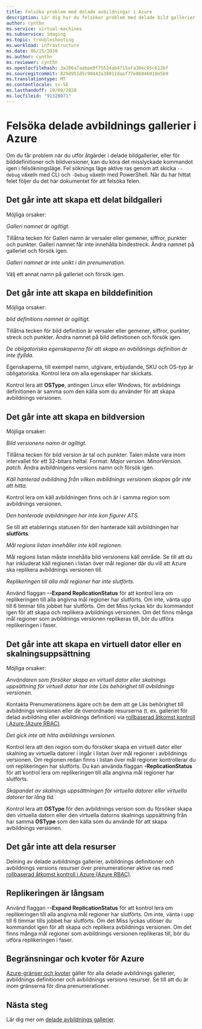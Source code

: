 ```yaml
---
title: Felsöka problem med delade avbildningar i Azure
description: Lär dig hur du felsöker problem med delade bild gallerier.
author: cynthn
ms.service: virtual-machines
ms.subservice: imaging
ms.topic: troubleshooting
ms.workload: infrastructure
ms.date: 06/15/2020
ms.author: cynthn
ms.reviewer: cynthn
ms.openlocfilehash: 3a206a7aabee9f75524ab4715afa30ec05c612bf
ms.sourcegitcommit: 829d951d5c90442a38012daaf77e86046018e5b9
ms.translationtype: MT
ms.contentlocale: sv-SE
ms.lasthandoff: 10/09/2020
ms.locfileid: "91328071"
---
```

# <a name="troubleshooting-shared-image-galleries-in-azure"></a>Felsöka delade avbildnings gallerier i Azure

Om du får problem när du utför åtgärder i delade bildgallerier, eller för bilddefinitioner och bildversioner, kan du köra det misslyckade kommandot igen i felsökningsläge. Fel söknings läge aktive ras genom att skicka `--debug` växeln med CLI och `-Debug` växeln med PowerShell. När du har hittat felet följer du det här dokumentet för att felsöka felen.


## <a name="unable-to-create-a-shared-image-gallery"></a>Det går inte att skapa ett delat bildgalleri

Möjliga orsaker:

*Galleri namnet är ogiltigt.*

Tillåtna tecken för Galleri namn är versaler eller gemener, siffror, punkter och punkter. Galleri namnet får inte innehålla bindestreck. Ändra namnet på galleriet och försök igen. 

*Galleri namnet är inte unikt i din prenumeration.*

Välj ett annat namn på galleriet och försök igen.


## <a name="unable-to-create-an-image-definition"></a>Det går inte att skapa en bilddefinition 

Möjliga orsaker:

*bild definitions namnet är ogiltigt.*

Tillåtna tecken för bild definition är versaler eller gemener, siffror, punkter, streck och punkter. Ändra namnet på bild definitionen och försök igen.

*De obligatoriska egenskaperna för att skapa en avbildnings definition är inte ifyllda.*

Egenskaperna, till exempel namn, utgivare, erbjudande, SKU och OS-typ är obligatoriska. Kontrol lera om alla egenskaper har skickats.

Kontrol lera att **OSType**, antingen Linux eller Windows, för avbildnings definitionen är samma som den källa som du använder för att skapa avbildnings versionen. 


## <a name="unable-to-create-an-image-version"></a>Det går inte att skapa en bildversion 

Möjliga orsaker:

*Bild versionens namn är ogiltigt.*

Tillåtna tecken för bild version är tal och punkter. Talen måste vara inom intervallet för ett 32-bitars heltal. Format: *Major version. MinorVersion. patch*. Ändra avbildningens versions namn och försök igen.

*Käll hanterad avbildning från vilken avbildnings versionen skapas går inte att hitta.* 

Kontrol lera om käll avbildningen finns och är i samma region som avbildnings versionen.

*Den hanterade avbildningen har inte kon figurer ATS.*

Se till att etablerings statusen för den hanterade käll avbildningen har **slutförts**.

*Mål regions listan innehåller inte käll regionen.*

Mål regions listan måste innehålla bild versionens käll område. Se till att du har inkluderat käll regionen i listan över mål regioner där du vill att Azure ska replikera avbildnings versionen till.

*Replikeringen till alla mål regioner har inte slutförts.*

Använd flaggan **--Expand ReplicationStatus** för att kontrol lera om replikeringen till alla angivna mål regioner har slutförts. Om inte, vänta upp till 6 timmar tills jobbet har slutförts. Om det Miss lyckas kör du kommandot igen för att skapa och replikera avbildnings versionen. Om det finns många mål regioner som avbildnings versionen replikeras till, bör du utföra replikeringen i faser.

## <a name="unable-to-create-a-vm-or-a-scale-set"></a>Det går inte att skapa en virtuell dator eller en skalningsuppsättning 

Möjliga orsaker:

*Användaren som försöker skapa en virtuell dator eller skalnings uppsättning för virtuell dator har inte Läs behörighet till avbildnings versionen.*

Kontakta Prenumerationens ägare och be dem att ge Läs behörighet till avbildnings versionen eller de överordnade resurserna (t. ex. galleriet för delad avbildning eller avbildnings definition) via [rollbaserad åtkomst kontroll i Azure (Azure RBAC)](https://docs.microsoft.com/azure/role-based-access-control/rbac-and-directory-admin-roles). 

*Det gick inte att hitta avbildnings versionen.*

Kontrol lera att den region som du försöker skapa en virtuell dator eller skalning av virtuella datorer i ingår i listan över mål regioner i avbildnings versionen. Om regionen redan finns i listan över mål regioner kontrollerar du om replikeringen har slutförts. Du kan använda flaggan **-ReplicationStatus** för att kontrol lera om replikeringen till alla angivna mål regioner har slutförts. 

*Skapandet av skalnings uppsättningen för virtuella datorer eller virtuella datorer tar lång tid.*

Kontrol lera att **OSType** för den avbildnings version som du försöker skapa den virtuella datorn eller den virtuella datorns skalnings uppsättning från har samma **OSType** som den källa som du använde för att skapa avbildnings versionen. 

## <a name="unable-to-share-resources"></a>Det går inte att dela resurser

Delning av delade avbildnings gallerier, avbildnings definitioner och avbildnings versions resurser över prenumerationer aktive ras med [rollbaserad åtkomst kontroll i Azure (Azure RBAC)](https://docs.microsoft.com/azure/role-based-access-control/rbac-and-directory-admin-roles). 

## <a name="replication-is-slow"></a>Replikeringen är långsam

Använd flaggan **--Expand ReplicationStatus** för att kontrol lera om replikeringen till alla angivna mål regioner har slutförts. Om inte, vänta i upp till 6 timmar tills jobbet har slutförts. Om det Miss lyckas utlöser du kommandot igen för att skapa och replikera avbildnings versionen. Om det finns många mål regioner som avbildnings versionen replikeras till, bör du utföra replikeringen i faser.

## <a name="azure-limits-and-quotas"></a>Begränsningar och kvoter för Azure 

[Azure-gränser och kvoter](https://docs.microsoft.com/azure/azure-resource-manager/management/azure-subscription-service-limits) gäller för alla delade avbildnings gallerier, avbildnings definitioner och avbildnings versions resurser. Se till att du är inom gränserna för dina prenumerationer. 


## <a name="next-steps"></a>Nästa steg

Lär dig mer om [delade avbildnings gallerier](./linux/shared-image-galleries.md).
